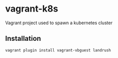# vagrant-k8s
Vagrant project used to spawn a kubernetes cluster


## Installation

```
vagrant plugin install vagrant-vbguest landrush
```